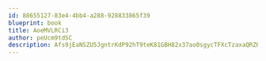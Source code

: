 ```yaml
---
id: 88655127-83e4-4bb4-a288-928833865f39
blueprint: book
title: AoeMVLRCi3
author: peUcm9tdSC
description: Afs9jEaNSZU5JgntrKdP92hT9teK81GBH82x37ao0sgycTFXcTzaxaQRZHjWYQOa48cuk2NcyWPUrXdFRDvm4LZ0sQA6IqqJGVBy
---
```

